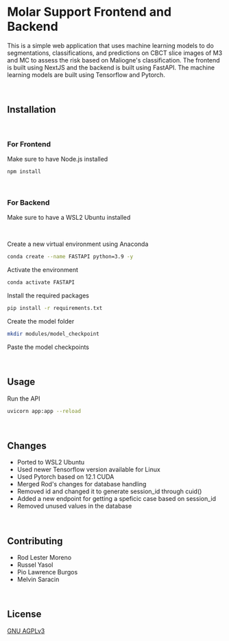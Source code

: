 # Molar Support Frontend and Backend

This is a simple web application that uses machine learning models to do segmentations, classifications, and predictions on CBCT slice images of M3 and MC to assess the risk based on Maliogne's classification. The frontend is built using NextJS and the backend is built using FastAPI. The machine learning models are built using Tensorflow and Pytorch.

<br/>

## Installation

<br/>

### For Frontend

Make sure to have Node.js installed

```bash
npm install
```

<br/>

### For Backend

Make sure to have a WSL2 Ubuntu installed 

<br/>

Create a new virtual environment using Anaconda

```bash
conda create --name FASTAPI python=3.9 -y
```


Activate the environment

```bash
conda activate FASTAPI
```


Install the required packages

```bash
pip install -r requirements.txt
```


Create the model folder
    
```bash
mkdir modules/model_checkpoint
```

Paste the model checkpoints

<br/>

## Usage

Run the API

```bash
uvicorn app:app --reload
```

<br/>

## Changes

- Ported to WSL2 Ubuntu
- Used newer Tensorflow version available for Linux
- Used Pytorch based on 12.1 CUDA
- Merged Rod's changes for database handling
- Removed id and changed it to generate session_id through cuid()
- Added a new endpoint for getting a speficic case based on session_id
- Removed unused values in the database

<br/>

## Contributing

- Rod Lester Moreno
- Russel Yasol
- Pio Lawrence Burgos
- Melvin Saracin

<br/>

## License
[GNU AGPLv3](https://choosealicense.com/licenses/agpl-3.0/)
